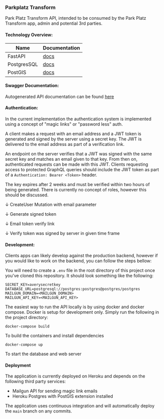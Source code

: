### Parkplatz Transform

Park Platz Transform API, intended to be consumed by the Park Platz Transform app, admin and potential 3rd parties.

#### Technology Overview:

| Name       | Documentation                                                                                 |
| ----------------- | --------------------------------------------------------------------------------------- |
| FastAPI            | [docs](https://fastapi.tiangolo.com/)                   |
| PostgresSQL        | [docs](https://www.postgresql.org/)           |
| PostGIS | [docs](https://postgis.net/documentation/)                         |

#### Swagger Documentation:

Autogenerated API documentation can be found [here](https://parkplatztransform-api.herokuapp.com/docs)

#### Authentication:

In the current implementation the authentication system is implemented using a concept of "magic links" or "password less" auth.


A client makes a request with an email address and a JWT token is generated and signed by the server using a secret key. The JWT is delivered to the email address as part of a verification link.


An endpoint on the server verifies that a JWT was signed with the same secret key and matches an email given to that key. From then on, authenticated requests can be made with this JWT. Clients requesting access to protected GraphQL queries should include the JWT token as part of a `Authentication: Bearer <Token>` header. 

The key expires after 2 weeks and must be verified within two hours of being generated. There is currently no concept of roles, however this should be discussed.

↓ CreateUser Mutation with email parameter

↓ Generate signed token

↓ Email token verify link

↓ Verify token was signed by server in given time frame


#### Development:

Clients apps can likely develop against the production backend, however if you would like to work on the backend, you can follow the steps bellow:

You will need to create a `.env` file in the root directory of this project once you've cloned this repository. It should look something like the following:

```
SECRET_KEY=averysecretkey
DATABASE_URL=postgresql://postgres:postgres@postgres/postgres
MAILGUN_DOMAIN=<MAILGUN_DOMAIN>
MAILGUN_API_KEY=<MAILGUN_API_KEY>
```

The easiest way to run the API locally is by using docker and docker compose. Docker is setup for development only.
Simply run the following in the project directory:

```shell
docker-compose build
```
To build the containers and install dependencies

```shell
docker-compose up
```
To start the database and web server

#### Deployment

The application is currently deployed on Heroku and depends on the following third party services:
- Mailgun API for sending magic link emails
- Heroku Postgres with PostGIS extension installed

The application uses continuous integration and will automatically deploy the `main` branch on any commits.
